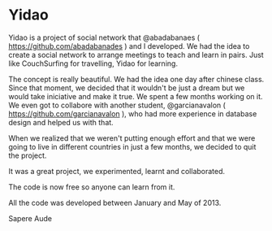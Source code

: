 Yidao
=====

Yidao is a project of social network that @abadabanaes ( https://github.com/abadabanades ) and I  developed.
We had the idea to create a social network to arrange meetings to teach and learn in pairs.
Just like CouchSurfing for travelling, Yidao for learning.

The concept is really beautiful. We had the idea one day after chinese class.
Since that moment, we decided that it wouldn't be just a dream but we would take iniciative and make it true.
We spent a few months working on it.
We even got to collabore with another student, @garcianavalon ( https://github.com/garcianavalon ), who had more 
experience in database design and helped us with that.

When we realized that we weren't putting enough effort and that we were going to live in different countries in
just a few months, we decided to quit the project.

It was a great project, we experimented, learnt and collaborated.

The code is now free so anyone can learn from it.

All the code was developed between January and May of 2013.

Sapere Aude
